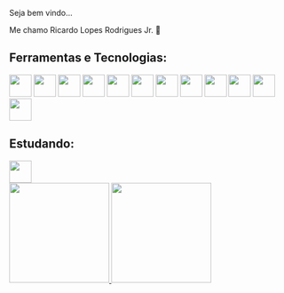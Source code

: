 Seja bem vindo...

Me chamo Ricardo Lopes Rodrigues Jr. :raising_hand:

## Ferramentas e Tecnologias:
<img src="https://cdn.jsdelivr.net/gh/devicons/devicon/icons/react/react-original.svg"  width="40" height="40" /> <img src="https://cdn.jsdelivr.net/gh/devicons/devicon/icons/angularjs/angularjs-original.svg" width="40" height="40" />
<img src="https://cdn.jsdelivr.net/gh/devicons/devicon/icons/nodejs/nodejs-original.svg" width="40" height="40"/> <img src="https://cdn.jsdelivr.net/gh/devicons/devicon/icons/html5/html5-original.svg" width="40" height="40"/>
<img src="https://cdn.jsdelivr.net/gh/devicons/devicon/icons/javascript/javascript-original.svg" width="40" height="40"/> <img src="https://cdn.jsdelivr.net/gh/devicons/devicon/icons/typescript/typescript-original.svg" width="40" height="40"/>
<img src="https://cdn.jsdelivr.net/gh/devicons/devicon/icons/jest/jest-plain.svg"  width="40" height="40"/> <img src="https://cdn.jsdelivr.net/gh/devicons/devicon/icons/storybook/storybook-original.svg" width="40" height="40"/>
<img src="https://cdn.jsdelivr.net/gh/devicons/devicon/icons/ionic/ionic-original.svg" width="40" height="40"/> <img src="https://cdn.jsdelivr.net/gh/devicons/devicon/icons/css3/css3-original.svg" width="40" height="40"/>
<img src="https://cdn.jsdelivr.net/gh/devicons/devicon/icons/git/git-original.svg" width="40" height="40"/> <img src="https://cdn.jsdelivr.net/gh/devicons/devicon/icons/jira/jira-original.svg" width="40" height="40"/>

## Estudando:
<img src="https://cdn.jsdelivr.net/gh/devicons/devicon/icons/vuejs/vuejs-original.svg" width="40" height="40"/>

<div>
<a href="https://github.com/Rkadinho">
<img height="180em" src="https://github-readme-stats.vercel.app/api/top-langs/?username=Rkadinho&layout=compact&langs_count=7&theme=dracula"/>
<img height="180em" src="https://github-readme-stats.vercel.app/api?username=Rkadinho&show_icons=true&theme=dracula&include_all_commits=true&count_private=true"/>
</div>
